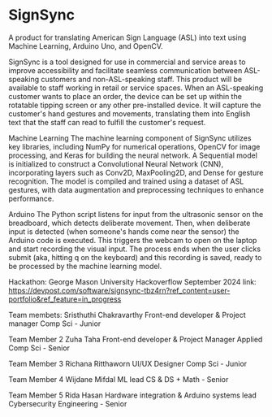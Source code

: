 # SignSync
A product for translating American Sign Language (ASL) into text using Machine Learning, Arduino Uno, and OpenCV.

SignSync is a tool designed for use in commercial and service areas to improve accessibility and facilitate seamless communication between ASL-speaking customers and non-ASL-speaking staff. This product will be available to staff working in retail or service spaces. When an ASL-speaking customer wants to place an order, the device can be set up within the rotatable tipping screen or any other pre-installed device. It will capture the customer's hand gestures and movements, translating them into English text that the staff can read to fulfill the customer's request.

Machine Learning
The machine learning component of SignSync utilizes key libraries, including NumPy for numerical operations, OpenCV for image processing, and Keras for building the neural network. A Sequential model is initialized to construct a Convolutional Neural Network (CNN), incorporating layers such as Conv2D, MaxPooling2D, and Dense for gesture recognition. The model is compiled and trained using a dataset of ASL gestures, with data augmentation and preprocessing techniques to enhance performance.

Arduino
The Python script listens for input from the ultrasonic sensor on the breadboard, which detects deliberate movement. Then, when deliberate input is detected (when someone's hands come near the sensor) the Arduino code is executed. This triggers the webcam to open on the laptop and start recording the visual input. The process ends when the user clicks submit (aka, hitting q on the keyboard) and this recording is saved, ready to be processed by the machine learning model.

Hackathon: George Mason University Hackoverflow September 2024 
link: https://devpost.com/software/signsync-tbz4rn?ref_content=user-portfolio&ref_feature=in_progress

Team membets: 
Sristhuthi Chakravarthy
Front-end developer & Project manager
Comp Sci - Junior

Team Member 2
Zuha Taha
Front-end developer & Project Manager
Applied Comp Sci - Senior

Team Member 3
Richana Ritthaworn
UI/UX Designer
Comp Sci - Junior

Team Member 4
Wijdane Mifdal
ML lead
CS & DS + Math - Senior

Team Member 5
Rida Hasan
Hardware integration & Arduino systems lead
Cybersecurity Engineering - Senior
